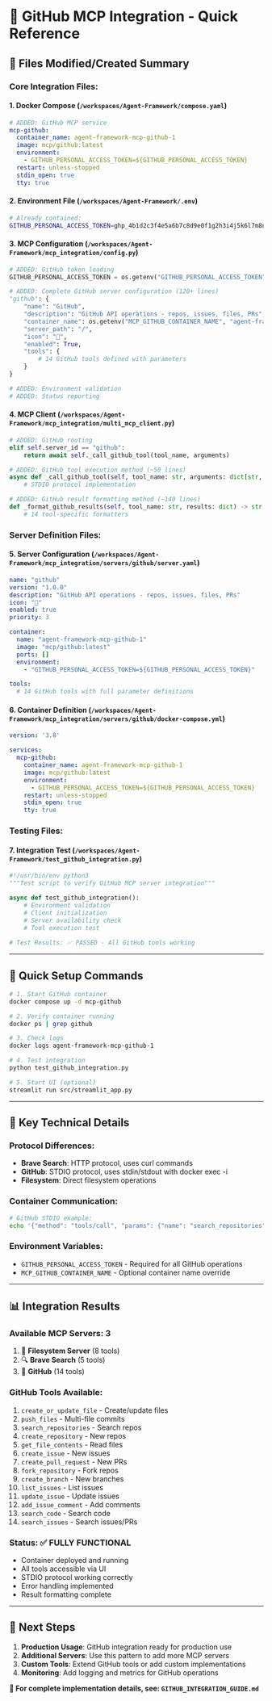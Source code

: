 # 🔄 GitHub MCP Integration - Quick Reference

## 📁 **Files Modified/Created Summary**

### **Core Integration Files:**

#### 1. **Docker Compose** (`/workspaces/Agent-Framework/compose.yaml`)
```yaml
# ADDED: GitHub MCP service
mcp-github:
  container_name: agent-framework-mcp-github-1
  image: mcp/github:latest
  environment:
    - GITHUB_PERSONAL_ACCESS_TOKEN=${GITHUB_PERSONAL_ACCESS_TOKEN}
  restart: unless-stopped
  stdin_open: true
  tty: true
```

#### 2. **Environment File** (`/workspaces/Agent-Framework/.env`)
```bash
# Already contained:
GITHUB_PERSONAL_ACCESS_TOKEN=ghp_4b1d2c3f4e5a6b7c8d9e0f1g2h3i4j5k6l7m8n9o0p1q2r3s4t5u6v7w8x9y0z
```

#### 3. **MCP Configuration** (`/workspaces/Agent-Framework/mcp_integration/config.py`)
```python
# ADDED: GitHub token loading
GITHUB_PERSONAL_ACCESS_TOKEN = os.getenv("GITHUB_PERSONAL_ACCESS_TOKEN")

# ADDED: Complete GitHub server configuration (120+ lines)
"github": {
    "name": "GitHub",
    "description": "GitHub API operations - repos, issues, files, PRs",
    "container_name": os.getenv("MCP_GITHUB_CONTAINER_NAME", "agent-framework-mcp-github-1"),
    "server_path": "/",
    "icon": "🐙",
    "enabled": True,
    "tools": {
        # 14 GitHub tools defined with parameters
    }
}

# ADDED: Environment validation
# ADDED: Status reporting
```

#### 4. **MCP Client** (`/workspaces/Agent-Framework/mcp_integration/multi_mcp_client.py`)
```python
# ADDED: GitHub routing
elif self.server_id == "github":
    return await self._call_github_tool(tool_name, arguments)

# ADDED: GitHub tool execution method (~50 lines)
async def _call_github_tool(self, tool_name: str, arguments: dict[str, Any]) -> dict[str, Any]:
    # STDIO protocol implementation

# ADDED: GitHub result formatting method (~140 lines)  
def _format_github_results(self, tool_name: str, results: dict) -> str:
    # 14 tool-specific formatters
```

### **Server Definition Files:**

#### 5. **Server Configuration** (`/workspaces/Agent-Framework/mcp_integration/servers/github/server.yaml`)
```yaml
name: "github"
version: "1.0.0"
description: "GitHub API operations - repos, issues, files, PRs"
icon: "🐙"
enabled: true
priority: 3

container:
  name: "agent-framework-mcp-github-1"
  image: "mcp/github:latest"
  ports: []
  environment:
    - "GITHUB_PERSONAL_ACCESS_TOKEN=${GITHUB_PERSONAL_ACCESS_TOKEN}"

tools:
  # 14 GitHub tools with full parameter definitions
```

#### 6. **Container Definition** (`/workspaces/Agent-Framework/mcp_integration/servers/github/docker-compose.yml`)
```yaml
version: '3.8'

services:
  mcp-github:
    container_name: agent-framework-mcp-github-1
    image: mcp/github:latest
    environment:
      - GITHUB_PERSONAL_ACCESS_TOKEN=${GITHUB_PERSONAL_ACCESS_TOKEN}
    restart: unless-stopped
    stdin_open: true
    tty: true
```

### **Testing Files:**

#### 7. **Integration Test** (`/workspaces/Agent-Framework/test_github_integration.py`)
```python
#!/usr/bin/env python3
"""Test script to verify GitHub MCP server integration"""

async def test_github_integration():
    # Environment validation
    # Client initialization  
    # Server availability check
    # Tool execution test
    
# Test Results: ✅ PASSED - All GitHub tools working
```

---

## 🎯 **Quick Setup Commands**

```bash
# 1. Start GitHub container
docker compose up -d mcp-github

# 2. Verify container running
docker ps | grep github

# 3. Check logs
docker logs agent-framework-mcp-github-1

# 4. Test integration
python test_github_integration.py

# 5. Start UI (optional)
streamlit run src/streamlit_app.py
```

---

## 🔧 **Key Technical Details**

### **Protocol Differences:**
- **Brave Search**: HTTP protocol, uses curl commands
- **GitHub**: STDIO protocol, uses stdin/stdout with docker exec -i
- **Filesystem**: Direct filesystem operations

### **Container Communication:**
```bash
# GitHub STDIO example:
echo '{"method": "tools/call", "params": {"name": "search_repositories", "arguments": {"query": "python"}}}' | docker exec -i agent-framework-mcp-github-1 node dist/index.js
```

### **Environment Variables:**
- `GITHUB_PERSONAL_ACCESS_TOKEN` - Required for all GitHub operations
- `MCP_GITHUB_CONTAINER_NAME` - Optional container name override

---

## 📊 **Integration Results**

### **Available MCP Servers:** 3
1. 📁 **Filesystem Server** (8 tools)
2. 🔍 **Brave Search** (5 tools) 
3. 🐙 **GitHub** (14 tools)

### **GitHub Tools Available:**
1. `create_or_update_file` - Create/update files
2. `push_files` - Multi-file commits
3. `search_repositories` - Search repos
4. `create_repository` - New repos
5. `get_file_contents` - Read files
6. `create_issue` - New issues
7. `create_pull_request` - New PRs
8. `fork_repository` - Fork repos
9. `create_branch` - New branches
10. `list_issues` - List issues
11. `update_issue` - Update issues
12. `add_issue_comment` - Add comments
13. `search_code` - Search code
14. `search_issues` - Search issues/PRs

### **Status:** ✅ **FULLY FUNCTIONAL**
- Container deployed and running
- All tools accessible via UI
- STDIO protocol working correctly
- Error handling implemented
- Result formatting complete

---

## 🚀 **Next Steps**

1. **Production Usage**: GitHub integration ready for production use
2. **Additional Servers**: Use this pattern to add more MCP servers
3. **Custom Tools**: Extend GitHub tools or add custom implementations
4. **Monitoring**: Add logging and metrics for GitHub operations

**📖 For complete implementation details, see: `GITHUB_INTEGRATION_GUIDE.md`**

